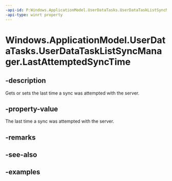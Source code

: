 ```yaml
---
-api-id: P:Windows.ApplicationModel.UserDataTasks.UserDataTaskListSyncManager.LastAttemptedSyncTime
-api-type: winrt property
---
```


<!-- Property syntax.
public DateTime LastAttemptedSyncTime { get;  set; }
-->

# Windows.ApplicationModel.UserDataTasks.UserDataTaskListSyncManager.LastAttemptedSyncTime

## -description
Gets or sets the last time a sync was attempted with the server.

## -property-value
The last time a sync was attempted with the server.

## -remarks

## -see-also

## -examples
